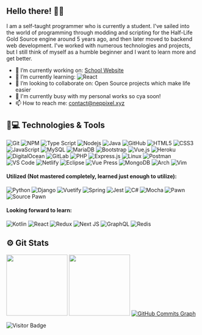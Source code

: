 ## Hello there! 👾✨

I am a self-taught programmer who is currently a student. I've sailed into the world of programming through modding and scripting for the Half-Life Gold Source engine around 5 years ago, and then later moved to backend web development. I've worked with numerous technologies and projects, but I still think of myself as a humble beginner and I want to learn more and get better.

- 🔭 I’m currently working on: [School Website](https://github.com/birajrai/schooladhunik)
- 🌱 I’m currently learning: ![React](https://img.shields.io/badge/React-20232A?style=flat-square&logo=react&logoColor=61DAFB)
- 👯 I’m looking to collaborate on: Open Source projects which make life easier
- 👾 I'm currently busy with my personal works so cya soon!
- 📫 How to reach me: contact@neppixel.xyz

## 🚀💻 Technologies & Tools

![Git](https://img.shields.io/badge/-Git-black?style=flat-square&logo=git)
![NPM](https://img.shields.io/badge/NPM-%23000000.svg?style=flat-square&logo=npm&logoColor=white)
![Type Script](https://img.shields.io/badge/Type%20Script-%23007ACC.svg?style=flat-square&logo=typescript&logoColor=white)
![Nodejs](https://img.shields.io/badge/Node%20JS-black?style=flat-square&logo=Node.js)
![Java](https://img.shields.io/badge/Java-orange?style=flat-square&logo=Java)
![GitHub](https://img.shields.io/badge/-GitHub-181717?style=flat-square&logo=github)
![HTML5](https://img.shields.io/badge/-HTML5-E34F26?style=flat-square&logo=html5&logoColor=white)
![CSS3](https://img.shields.io/badge/-CSS3-1572B6?style=flat-square&logo=css3)
![JavaScript](https://img.shields.io/badge/-Java%20Script-black?style=flat-square&logo=javascript)
![MySQL](https://img.shields.io/badge/-MySQL-black?style=flat-square&logo=mysql)
![MariaDB](https://img.shields.io/badge/MariaDB-black?style=flat-square&logo=mariadb)
![Bootstrap](https://img.shields.io/badge/-Bootstrap-563D7C?style=flat-square&logo=bootstrap)
![Vue.js](https://img.shields.io/badge/Vue.js-35495E?style=flat-square&logo=vue.js&logoColor=4FC08D)
![Heroku](https://img.shields.io/badge/-Heroku-430098?style=flat-square&logo=heroku)
![DigitalOcean](https://img.shields.io/badge/-Digital%20Ocean-darkblue?style=flat-square&logo=digitalocean)
![GitLab](https://img.shields.io/badge/-GitLab-black?style=flat-square&logo=gitlab)
![PHP](https://img.shields.io/badge/PHP-black?style=flat-square&logo=php)
![Express.js](https://img.shields.io/badge/express.js-%23404d59.svg?style=flat-square&logo=express&logoColor=%2361DAFB)
![Linux](https://img.shields.io/badge/Linux-black?style=flat-square&logo=linux)
![Postman](https://img.shields.io/badge/Postman-black?style=flat-square&logo=postman)
![VS Code](https://img.shields.io/badge/-VS%20Code-007ACC?style=flat-square&logo=visual-studio-code)
![Netlify](https://img.shields.io/badge/Netlify-%23000000.svg?style=flat-square&logo=netlify&logoColor=#00C7B7)
![Eclipse](https://img.shields.io/badge/Eclipse-FE7A16.svg?style=flat-square&logo=Eclipse&logoColor=white)
![Vue Press](https://img.shields.io/badge/Vue-Press-35495E?style=flat-square&logo=vue.js&logoColor=4FC08D)
![MongoDB](https://img.shields.io/badge/-Mongo%20DB-black?style=flat-square&logo=mongodb)
![Arch](https://img.shields.io/badge/Arch%20Linux-1793D1?logo=arch-linux&logoColor=fff&style=flat-square)
![Vim](https://img.shields.io/badge/VIM-%2311AB00.svg?style=flat-square&logo=vim&logoColor=white)

#### Utilized (Not mastered completely, learned just enough to utilize):

![Python](https://img.shields.io/badge/Python-3670A0?style=flat-square&logo=python&logoColor=ffdd54)
![Django](https://img.shields.io/badge/Django-%23092E20.svg?style=flat-square&logo=django&logoColor=white)
![Vuetify](https://img.shields.io/badge/Vuetify-1867C0?style=flat-square&logo=vuetify&logoColor=AEDDFF)
![Spring](https://img.shields.io/badge/Spring-%236DB33F.svg?style=flat-square&logo=spring&logoColor=white)
![Jest](https://img.shields.io/badge/-Jest-%23C21325?style=flat-square&logo=jest&logoColor=white)
![C#](https://img.shields.io/badge/C%23-%2300599C.svg?style=flat-square&logo=c-sharp&logoColor=white)
![Mocha](https://img.shields.io/badge/-Mocha-%238D6748?style=flat-square&logo=mocha&logoColor=white)
![Pawn](https://img.shields.io/badge/AMX-Pawn-blue?style=flat-square)
![Source Pawn](https://img.shields.io/badge/Source-Pawn-orange?style=flat-square)

#### Looking forward to learn:
![Kotlin](https://img.shields.io/badge/Kotlin-0095D5?&style=flat-square&logo=kotlin&logoColor=white)
![React](https://img.shields.io/badge/React-20232A?style=flat-square&logo=react&logoColor=61DAFB)
![Redux](https://img.shields.io/badge/Redux-%23593d88.svg?style=lat-square&logo=redux&logoColor=white)
![Next JS](https://img.shields.io/badge/Next-black?style=flat-square&logo=next.js&logoColor=white)
![GraphQL](https://img.shields.io/badge/-GraphQL-E10098?style=flat-square&logo=graphql&logoColor=white)
![Redis](https://img.shields.io/badge/-Redis-black?style=flat-square&logo=Redis)

## ⚙️ Git Stats

<img height="160" src="https://github-readme-stats-zeta-virid.vercel.app/api?username=birajrai&show_icons=true&theme=tokyonight"> <img height="160" src="https://github-readme-stats-zeta-virid.vercel.app/api/top-langs/?username=birajrai&langs_count=5&layout=compact&theme=tokyonight">
<a href="http://www.github.com/nottmayank"><img src="https://activity-graph.herokuapp.com/graph?username=birajrai&bg_color=1c1917&color=ffffff&line=0891b2&point=ffffff&area_color=1c1917&area=true&hide_border=true&custom_title=GitHub%20Commits%20Graph" alt="GitHub Commits Graph" /></a>

![Visitor Badge](https://visitor-badge.laobi.icu/badge?page_id=birajrai.birajrai)
